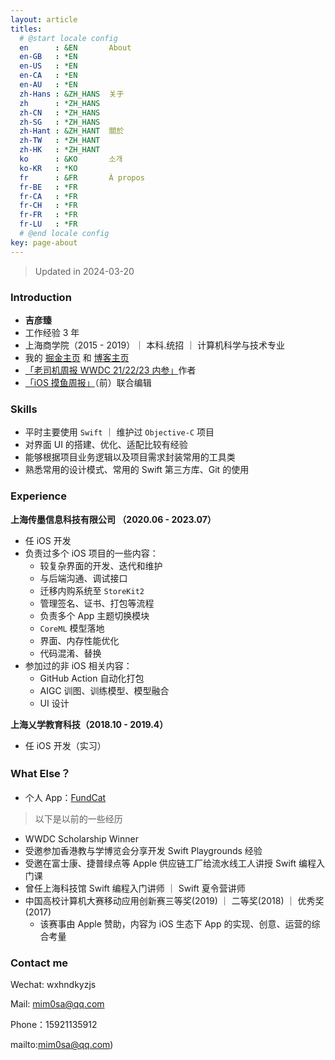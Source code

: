 ```yaml
---
layout: article
titles:
  # @start locale config
  en      : &EN       About
  en-GB   : *EN
  en-US   : *EN
  en-CA   : *EN
  en-AU   : *EN
  zh-Hans : &ZH_HANS  关于
  zh      : *ZH_HANS
  zh-CN   : *ZH_HANS
  zh-SG   : *ZH_HANS
  zh-Hant : &ZH_HANT  關於
  zh-TW   : *ZH_HANT
  zh-HK   : *ZH_HANT
  ko      : &KO       소개
  ko-KR   : *KO
  fr      : &FR       À propos
  fr-BE   : *FR
  fr-CA   : *FR
  fr-CH   : *FR
  fr-FR   : *FR
  fr-LU   : *FR
  # @end locale config
key: page-about
---
```


>  Updated in 2024-03-20

### Introduction

* **吉彦臻**
* 工作经验 3 年
* 上海商学院（2015 - 2019）｜ 本科.统招 ｜ 计算机科学与技术专业
* 我的 [掘金主页](https://juejin.cn/user/1433418892590136/posts) 和 [博客主页](https://mim0sa.github.io/)
* [「老司机周报 WWDC 21/22/23 内参」](https://xiaozhuanlan.com/wwdc23)作者
* [「iOS 摸鱼周报」](https://mp.weixin.qq.com/s/94zyGszHUx_GHLq8OvlHmw)（前）联合编辑

### Skills

* 平时主要使用 `Swift` ｜ 维护过 `Objective-C` 项目
* 对界面 UI 的搭建、优化、适配比较有经验
* 能够根据项目业务逻辑以及项目需求封装常用的工具类
* 熟悉常用的设计模式、常用的 Swift 第三方库、Git 的使用

### Experience

**上海传墨信息科技有限公司 （2020.06 - 2023.07）**

* 任 iOS 开发
* 负责过多个 iOS 项目的一些内容：
  * 较复杂界面的开发、迭代和维护
  * 与后端沟通、调试接口
  * 迁移内购系统至 `StoreKit2`
  * 管理签名、证书、打包等流程
  * 负责多个 App 主题切换模块
  * `CoreML` 模型落地
  * 界面、内存性能优化
  * 代码混淆、替换
* 参加过的非 iOS 相关内容：
  * GitHub Action 自动化打包
  * AIGC 训图、训练模型、模型融合
  * UI 设计

**上海乂学教育科技（2018.10 - 2019.4）**

* 任 iOS 开发（实习）

### What Else？

* 个人 App：[FundCat](https://apps.apple.com/cn/app/fundcat/id6479296370)

> 以下是以前的一些经历

* WWDC Scholarship Winner
* 受邀参加香港教与学博览会分享开发 Swift Playgrounds 经验
* 受邀在富士康、捷普绿点等 Apple 供应链工厂给流水线工人讲授 Swift 编程入门课
* 曾任上海科技馆 Swift 编程入门讲师 ｜ Swift 夏令营讲师
* 中国高校计算机大赛移动应用创新赛三等奖(2019) ｜ 二等奖(2018) ｜ 优秀奖(2017)
  * 该赛事由 Apple 赞助，内容为 iOS 生态下 App 的实现、创意、运营的综合考量

### Contact me

Wechat: wxhndkyzjs

Mail: [mim0sa@qq.com](mailto:mim0sa@qq.com)

Phone：15921135912

mailto:mim0sa@qq.com)



